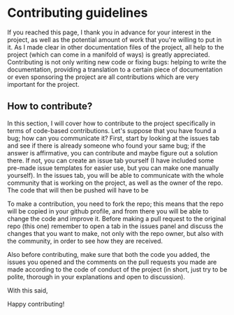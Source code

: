 # Contributing guidelines

If you reached this page, I thank you in advance for your interest in the project, as well as the potential amount of work that you're willing to put in it. As I made clear in other documentation files of the project, all help to the project
(which can come in a manifold of ways) is greatly appreciated. Contributing is not only writing new code or fixing bugs:
helping to write the documentation, providing a translation to a certain piece of documentation or even sponsoring the project are all contributions which are very important for the project.

## How to contribute?

In this section, I will cover how to contribute to the project specifically in terms of code-based contributions. Let's suppose that you have found a bug; how can you communicate it?
First, start by looking at the issues tab and see if there is already someone who found your same bug; if the answer is affirmative, you can contribute and maybe figure out a solution there.
If not, you can create an issue tab yourself (I have included some pre-made issue templates for easier use, but you can make one manually yourself). In the issues tab, you will be able to communicate
with the whole community that is working on the project, as well as the owner of the repo. The code that will then be pushed will have to be  


To make a contribution, you need to fork the repo; this means that the repo will be copied in your github profile, and from there you will be able to change the code and improve it. Before making a pull request to the original repo (this one) remember to open a tab in the issues panel and discuss the changes that you want to make, not only with the repo owner, but also with the community, in order to see how they are received.

Also before contributing, make sure that both the code you added, the issues you opened and the comments on the pull requests you made are made according to the code of conduct of the project (in short, just try to be polite, thorough in your explanations and open to discussion).

With this said,

Happy contributing!
